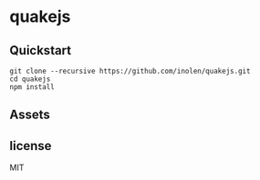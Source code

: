 # quakejs

## Quickstart

    git clone --recursive https://github.com/inolen/quakejs.git
    cd quakejs
    npm install

## Assets

## license

MIT